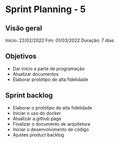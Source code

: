 # Sprint Planning - 5

## Visão geral

Inicio: 22/02/2022 
Fim: 01/03/2022 
Duração: 7 dias

## Objetivos

* Dar início a parte de programação
* Atualizar documentos
* Elaborar protótipo de alta fidelidade

## Sprint backlog

* Elaborar o protótipo de alta fidelidade
* Iniciar o uso do docker
* Atualizar a github page
* Finalizar o documento de arquitetura
* Iniciar o desenvolvimento de código
* Ajustes product backlog

